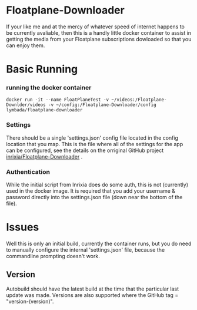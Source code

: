 # Floatplane-Downloader
If your like me and at the mercy of whatever speed of internet happens to be currently avaliable, then this is a handly little docker container to assist in getting the media from your Floatplane subscriptions dowloaded so that you can enjoy them.

# Basic Running
### running the docker container
```
docker run -it --name FloatPlaneTest -v ~/videos:/Floatplane-Downlder/videos -v ~/config:/Floatplane-Downloader/config lymbada/floatplane-downloader
```

### Settings
There should be a single 'settings.json' config file located in the config location that you map. This is the file where all of the settings for the app can be configured, see the details on the orriginal GitHub project [inrixia/Floatplane-Downloader](https://github.com/Inrixia/Floatplane-Downloader) .

### Authentication
While the initial script from Inrixia does do some auth, this is not (currently) used in the docker image. It is required that you add your username & password directly into the settings.json file (down near the bottom of the file).

# Issues
Well this is only an initial build, currently the container runs, but you do need to manually configure the internal 'settings.json' file, because the commandline prompting doesn't work.

## Version
Autobuild should have the latest build at the time that the particular last update was made. Versions are also supported where the GitHub tag = "version-(version)".
